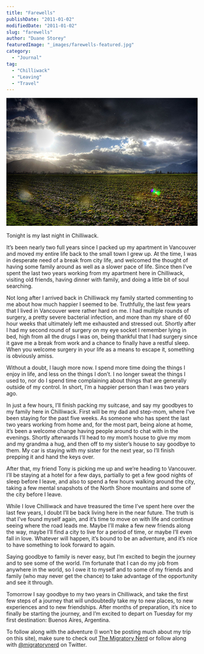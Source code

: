 ```yaml
---
title: "Farewells"
publishDate: "2011-01-02"
modifiedDate: "2011-01-02"
slug: "farewells"
author: "Duane Storey"
featuredImage: "_images/farewells-featured.jpg"
category:
  - "Journal"
tag:
  - "Chilliwack"
  - "Leaving"
  - "Travel"
---
```


[![](_images/farewells-1.jpg "Chilliwack")](_images/farewells-1.jpg)

Tonight is my last night in Chilliwack.

It’s been nearly two full years since I packed up my apartment in Vancouver and moved my entire life back to the small town I grew up. At the time, I was in desperate need of a break from city life, and welcomed the thought of having some family around as well as a slower pace of life. Since then I’ve spent the last two years working from my apartment here in Chilliwack, visiting old friends, having dinner with family, and doing a little bit of soul searching.

Not long after I arrived back in Chilliwack my family started commenting to me about how much happier I seemed to be. Truthfully, the last few years that I lived in Vancouver were rather hard on me. I had multiple rounds of surgery, a pretty severe bacterial infection, and more than my share of 60 hour weeks that ultimately left me exhausted and stressed out. Shortly after I had my second round of surgery on my eye socket I remember lying in bed, high from all the drugs I was on, being thankful that I had surgery since it gave me a break from work and a chance to finally have a restful sleep. When you welcome surgery in your life as a means to escape it, something is obviously amiss.

Without a doubt, I laugh more now. I spend more time doing the things I enjoy in life, and less on the things I don’t. I no longer sweat the things I used to, nor do I spend time complaining about things that are generally outside of my control. In short, I’m a happier person than I was two years ago.

In just a few hours, I’ll finish packing my suitcase, and say my goodbyes to my family here in Chilliwack. First will be my dad and step-mom, where I’ve been staying for the past five weeks. As someone who has spent the last two years working from home and, for the most part, being alone at home, it’s been a welcome change having people around to chat with in the evenings. Shortly afterwards I’ll head to my mom’s house to give my mom and my grandma a hug, and then off to my sister’s house to say goodbye to them. My car is staying with my sister for the next year, so I’ll finish prepping it and hand the keys over.

After that, my friend Tony is picking me up and we’re heading to Vancouver. I’ll be staying at a hotel for a few days, partially to get a few good nights of sleep before I leave, and also to spend a few hours walking around the city, taking a few mental snapshots of the North Shore mountains and some of the city before I leave.

While I love Chilliwack and have treasured the time I’ve spent here over the last few years, I doubt I’ll be back living here in the near future. The truth is that I’ve found myself again, and it’s time to move on with life and continue seeing where the road leads me. Maybe I’ll make a few new friends along the way, maybe I’ll find a city to live for a period of time, or maybe I’ll even fall in love. Whatever will happen, it’s bound to be an adventure, and it’s nice to have something to look forward to again.

Saying goodbye to family is never easy, but I’m excited to begin the journey and to see some of the world. I’m fortunate that I can do my job from anywhere in the world, so I owe it to myself and to some of my friends and family (who may never get the chance) to take advantage of the opportunity and see it through.

Tomorrow I say goodbye to my two years in Chilliwack, and take the first few steps of a journey that will undoubtedly take my to new places, to new experiences and to new friendships. After months of preparation, it’s nice to finally be starting the journey, and I’m excited to depart on Tuesday for my first destination: Buenos Aires, Argentina.

To follow along with the adventure (I won’t be posting much about my trip on this site), make sure to check out [The Migratory Nerd](http://themigratorynerd.com) or follow along with [@migratorynerd](http://twitter.com/migratorynerd) on Twitter.